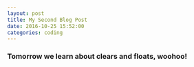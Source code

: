 ```yaml
---
layout: post
title: My Second Blog Post
date: 2016-10-25 15:52:00
categories: coding 
---
```


### Tomorrow we learn about clears and floats, woohoo!
